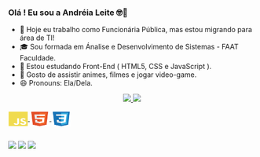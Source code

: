 ### Olá ! Eu sou a Andréia Leite 🤓👋

- 🔭 Hoje eu trabalho como Funcionária Pública, mas estou migrando para área de TI!
- 🎓 Sou formada em Ánalise e Desenvolvimento de Sistemas - FAAT Faculdade.
- 🌱 Estou estudando Front-End ( HTML5, CSS e JavaScript ).
- 💬 Gosto de assistir animes, filmes e jogar video-game.
- 😄 Pronouns: Ela/Dela.

<div align="center">
  <a href="https://github.com/xAndreiaLeite">
  <img height="165em" src="https://github-readme-stats.vercel.app/api?username=xAndreiaLeite&show_icons=true&theme=dracula&include_all_commits=false&count_private=false"/>
  <img height="165em" src="https://github-readme-stats.vercel.app/api/top-langs/?username=xAndreiaLeite&layout=compact&langs_count=4&theme=dracula"/>
</div>

<div style="display: inline_block"><br>
  <img align="center" height="30" width="40" src="https://raw.githubusercontent.com/devicons/devicon/master/icons/javascript/javascript-plain.svg">
  <img align="center" alt="Rafa-Ts" height="30" width="40" src="https://raw.githubusercontent.com/devicons/devicon/master/icons/html5/html5-original.svg">
  <img align="center" alt="Rafa-CSS" height="30" width="40" src="https://raw.githubusercontent.com/devicons/devicon/master/icons/css3/css3-original.svg">  
</div>

##
<div>
<a href="https://instagram.com/andreiagleite" target="_blank"><img src="https://img.shields.io/badge/-Instagram-%23E4405F?style=for-the-badge&logo=instagram&logoColor=white" target="_blank"></a>
<a href="https://discord.gg/andreialeite#5759" target="_blank"><img src="https://img.shields.io/badge/Discord-7289DA?style=for-the-badge&logo=discord&logoColor=white" target="_blank"></a> 
<a href = "mailto:andreiagleite182@gmail.com"><img src="https://img.shields.io/badge/-Gmail-%23333?style=for-the-badge&logo=gmail&logoColor=white" target="_blank"></a>
</div>
